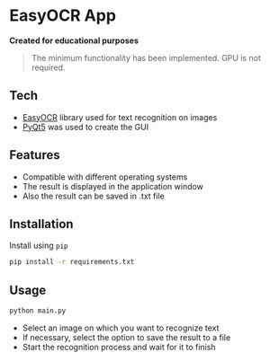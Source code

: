 # EasyOCR App

**Created for educational purposes**

> The minimum functionality has been implemented.
> GPU is not required.

## Tech

- [EasyOCR] library used for text recognition on images
- [PyQt5] was used to create the GUI

## Features

- Compatible with different operating systems
- The result is displayed in the application window
- Also the result can be saved in .txt file

## Installation

Install using `pip`

``` bash
pip install -r requirements.txt
```

## Usage

``` bash
python main.py
```

- Select an image on which you want to recognize text
- If necessary, select the option to save the result to a file
- Start the recognition process and wait for it to finish






[EasyOCR]: https://github.com/JaidedAI/EasyOCR
[PyQt5]: https://www.riverbankcomputing.com/software/pyqt/